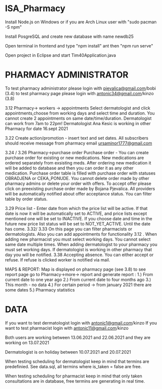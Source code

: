 # ISA_Pharmacy

Install Node.js on Windows or if you are Arch Linux user with "sudo pacman -S npm"

Install PosgreSQL and create new database with name newdb25

Open terminal in frontend and type "npm install" ant then "npm run serve"

Open project in Eclipse and start Tim40Application.java

# PHARMACY ADMINISTRATOR 
To test pharmacy administrator please login with pjevalica@gmail.com/bobi (3.4)
to test pharmacy page please login with antonic34@gmail.com/kinzo  (3.8)

3.12 Pharmacy-> workers -> appointments
Select dermatologist and click appointments,choose from  working days and select time and duration. You cannot create 2 appointments on same date/time/duration.
 Dermatologist can work from 7am to 22pm! Dermatologist Ana Kesic is working in other Pharmacy for date 16.sept 2021

3.22 Create action/promotion - insert text and set dates. All subscribers should receive message from pharmacy email ursaminor1777@gmail.com

3.24 / 3.26 Pharmacy->purchase order
Purchase order - You can create purchase order for existing or new medications. New medications are ordered separately from exsisting meds. After ordering new medication it 
will be added to database and then you can order it as any other medication.
Purchase order table is filled with purchase order with statuses OBRADJENA or CEKA_PONUDE. You cannot delete order made by other pharmacy admins or delete your order with offers.
To accept offer please click on preexisting purchase order made by Bojana Pjevalica. All providers will be automatically notified about offer acceptance status.
You can filter table by order status.

3.29 Price list - Enter date from which the price list will be active. If that date is now it will be automatically set to ACTIVE, and price lists except mentioned one will be 
set to INACTIVE. If you choose date and time in the future new price list status will be set to NOT_YET_ACTIVE. Until the date has come.
3.32/ 3.33 On this page you can filter pharmacists or dermatologists. Also you can add appointments for functionality 3.12 . When adding new pharmacist you must select working days. You cannot select same date multiple times. When adding dermatologist to your pharmacy you must set working days. If dermatologist is working in other pharmacy that day you will be notified.
3.38 Accepting absence. You can either accept or refuse. If refuse is clicked worker is notified via mail.

MAPS & REPORT: Map is displayed on pharmacy page (see 3.8) 
to see report page go to Pharmacy->more-> report and generate report :
1.) From current date to one year ago
2.) From current date to four months ago 
3.) This month - no data
4.) For certain period -> from january 2021 there are some dates
5.) Pharmacy statistics





# DATA

If you want to test dermatologist login with antonic1@gmail.com/kinzo
If you want to test pharmacist login with antonic11@gmail.com/kinzo

Both users are working between 13.06.2021 and 22.06.2021 and they are working on 13.07.2021

Dermatologist is on holiday between 10.07.2021 and 20.07.2021

When testing scheduling for dermatologist keep in mind that termins are predefinied. See data.sql, all termins where is_taken = false are free.

When testing scheduling for pharmacist keep in mind that only taken consultations are in database, free termins are generating in real time.
